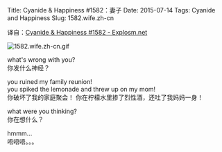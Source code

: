Title: Cyanide & Happiness #1582：妻子
Date: 2015-07-14
Tags: Cyanide and Happiness
Slug: 1582.wife.zh-cn

译自：[Cyanide & Happiness #1582 - Explosm.net](http://explosm.net/comics/1582/)


![1582.wife.zh-cn.gif](/static/images/comics/1582.wife.zh-cn.gif)




what's wrong with you?      
你发什么神经？

you ruined my family reunion!       
you spiked the lemonade and
threw up on my mom!         
你破坏了我的家庭聚会！
你在柠檬水里掺了烈性酒，还吐了我妈妈一身！

what were you thinking?     
你在想什么？


hmmm...     
唔唔唔。。。